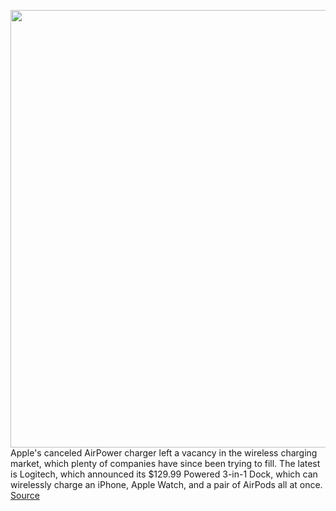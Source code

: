 <img src='https://cdn.vox-cdn.com/uploads/chorus_asset/file/11490453/a-01.0.png' width='700px' /><br/>
Apple's canceled AirPower charger left a vacancy in the wireless charging market, which plenty of companies have since been trying to fill. The latest is Logitech, which announced its $129.99 Powered 3-in-1 Dock, which can wirelessly charge an iPhone, Apple Watch, and a pair of AirPods all at once.
<a href='https://www.theverge.com/circuitbreaker/2020/3/11/21172121/logitech-powered-3-in-1-dock-stand-pad-wireless-charger-qi-airpower-alternative'> Source <a/>